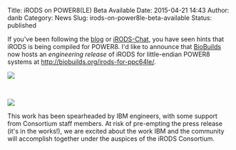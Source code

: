 Title: iRODS on POWER8(LE) Beta Available
Date: 2015-04-21 14:43
Author: danb
Category: News
Slug: irods-on-power8le-beta-available
Status: published

If you've been following the
[blog](http://irods.org/post/irods-development-update-march-2015/ "iRODS Development Update: March 2015")
or
[iRODS-Chat](https://groups.google.com/forum/#!searchin/irod-chat/power8/irod-chat/bHcQWdkWu1I/eCkhP7CtWpoJ),
you have seen hints that iRODS is being compiled for POWER8. I'd like to
announce that [BioBuilds](http://biobuilds.org/) now hosts an
*engineering release* of iRODS for little-endian POWER8 systems at
<http://biobuilds.org/irods-for-ppc64le/>.  
<!--more-->

<div class="full_image"><img src="./theme/uploads/2015/04/power8.png" /></div>

 

<div class="full_image"><img src="./theme/uploads/2015/04/ibmsmall.png" /></div>

This work has been spearheaded by IBM engineers, with some support from
Consortium staff members. At risk of pre-empting the press release (it's
in the works!), we are excited about the work IBM and the community will
accomplish together under the auspices of the iRODS Consortium.
